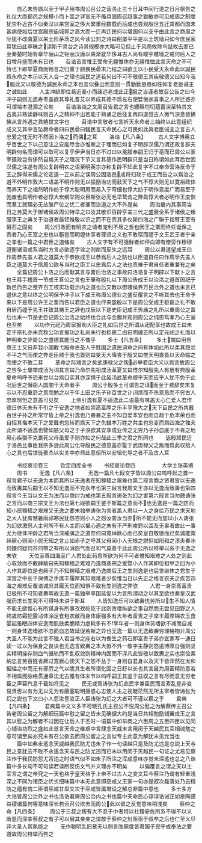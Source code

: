 <!-- { "loadSidebar": true } -->
　　自乙未告庙以至于甲子用书周公召公之营洛止三十日耳中间行道之日月祭告之礼仪大而都邑之规模小而卜筮之详宻无不偹具固周召趋事之勤敏亦可见成周之制度犹崇朴近古不似秦汉以来宫室之侈大繁重经数载而后成也尝观殷世五迁其都而国未甚病使如后世宫殿宗庙城郭之高大而一迁再迁民何以堪国何以支乎由此言之商周之际犹不改虞夏以来土阶茅茨之风今读公刘之诗曰削屡平平是以土筑墙只如今庶民家耳犹曰此草昧之读斯干灵台之诗其规模亦大略可见但止于风雨攸除鸟鼠攸去而已至秦楚时始有章华骊山之钜丽汉唐以来渐就华侈耳古人尚有峻宇雕墙之戒何后人之日增月盛而未有已也
　　召诰首言惟王受命无疆惟休亦无疆惟恤此言天命之不可恃也下即举夏商而畅言之归重于顾畏民碞末乃结之曰欲王以小民受天永命此以諴民爲永命之本示以天人合一之理也諴民之道若何曰不可不敬德王其疾敬德又曰知今我服此又以敬德为諴民永命之本也言似叠出而意则一贯勤勤恳恳如徃如复老臣诫主之诚如此
　　人主冲龄即位易近羣小而疎远老成此正服之当谨者故召公告之曰今冲子嗣则无遗寿耉盖欲其尊礼耆艾以养成其德不爲左右便嬖佞谀喜事之人所迁惑亦可谓端本澄源之论矣
　　召诰洛诰之文周召告君之言也纒緜恺切蕴蓄湥至特其文古奥非熟读静味则古人之精神不出若能于熟诵之后往复再四遂觉古人微气湥息皆拂拂从言外遇之眞絶世文字也
　　召诰中言敬者七言祈天永命者三始终以此意组织成文又其中言坠厥命者四曰民碞曰雠民言天命民心之可畏如此眞老臣诫主之言古人忠爱之忱无时不然因卜洛之而偶之耳
　　洛诰【凡八条】
　　古人文字博奥立乎百世之下以己意注之安能尽合亦惟断之于理而已如复子明辟汉儒乃谓还政复辟夫明辟何名而谓可以取可以复乎伊尹当日亦不过曰以冕服奉嗣王归于亳而已周公以冡宰摄政岂有侈然自爲天子之理况下节又言其基作民明辟只是当日称谓如此耳后世因汉儒之注遂有周公复辟明农之语至明英宗亦称复辟不知此复字不过奉命营洛反命于王之辞得宋儒之论定遂一正从前之误周公因洛邑成将归政于成王而告之以爲治之道不外明作敦大二语盖不明作则无以振励治功而鼔天下之气不惇大则无以寛裕政体而养天下之福然明作妨于惇大聪明用而易入于苛细也惇大妨于明作意度广而易至于弛废也眞明作者必惇大宏纲举则众目斯张必无毛举鸷击之弊眞惇大者必明作王度恢而羣工就理必无丛脞尸位之忧二者兼而治道之大不外是矣
　　周治畿内其事简当日之务莫大于御诸侯故周公特举之曰汝其敬识百辟亨盖三代之盛衰全系于诸侯之叛服享王之典关于治道者最钜惟敬以识之而不在责其多仪斯四海之广聨于指臂王室有磐石之固矣
　　周公归政而有明农之请者宠利不居之哲也因王之畱而终任诞保之责者乃心王室之忠也以秬鬯而明禋休享者尊贤之义也不敢宿而禋于文王武王者宁亲之孝也一篇之中君臣之道偹矣
　　古人文字有不可强觧者如伻向即有僚旁作穆穆迓衡诸语或系当时方言必欲逐字诠之则凿而反失之远耳
　　周公以君道望成王曰作周恭先盖人君之道莫大于恭欲成王以恭爲后人之防也以臣道自任曰作周孚先盖人臣之道莫大于信周公欲与当时之臣工以忠爲后人之法也责难于君自任者重兼有之矣
　　全篇记周公卜洛之后而献其言与畱后治洛之事故曰洛诰复子明辟以下献卜之言也王拜手稽首一节成王答公之言也王肇称殷礼以下周公告成王以治洛之道首因祀于新邑而告之整齐百工核实功载治内之道也后又教以御诸侯养万民治外之道也末言已退休之意以终之公明保予冲子以下成王称周公德业之盛反覆言之不听其去也王命予来以下是周公许王之畱而告以君臣之道也伻来毖殷以下是周公受成王秬鬯之礼不敢自居而禋于先王并致其祷王之辞也戊辰以下是史臣记成王告庙之礼所以重周公之畱后也末一节是史臣记周公治洛之始终也合此与金縢并观则周公之纯忠笃孝乃心王室也至矣
　　以功作元祀乃周家报劝大臣之礼如后世之所谓从祀配享也故成王曰未定于宗礼亦未克敉公功言报功之礼尚未行也秬鬯二卣曰明禋正所以定元祀之礼而以神明奉之非周公之盛德其能当之不愧乎
　　多士【凡五条】
　　多士端曰用告商王士又曰非我小国敢弋殷命古圣人于胜国之遗民词命之间有体如此所以柔其怨忿不平之气而使之奔走臣顺于我也首则曰旻天大降丧于殷又曰惟天明畏皆以天命临之而使之不敢二耳
　　革命之际难言之矣武庚禄父之叛必举君臣大义以爲言故周公之告多士屡举成汤为词其言曰乃命尔先祖成汤革夏又曰惟尔知殷先人有册有典殷革夏命呜呼予恐来世以台爲口实其亦深惧于此哉汤武革命顺乎天而应乎人犹不免于此况后世之僭窃人国闇干天命者乎
　　周公于殷多士可谓告之谆而至于费辞矣末复示以不忍重罸之意而勉之以干年土田之乐子孙百世之计词烦而不杀意恳而不穷古人忠厚恻怛之意盖可见矣
　　上帝引逸有夏不适逸此二语最有味盖天心仁爱人君作德日休天未有不引之于安逸之地者如崇高富厚之乐丰亨豫大之天下臣民之所共戴百世子孙之所常守皆上帝之引逸也乃昬暴之主不知自爱本安也而自趋于危本荣也而自招其侮本天下之爱戴也忽转而爲天下之仇雠本万姓之共主也忽变而爲四海之独夫此所谓不适逸也譬如慈父母之于子湥欲其安享成业传之无穷乃子孙自底于不肖之地厥心疾狠不克畏死父母虽爱子则亦如之何哉此三季之君之所同也
　　毖殷顽民迁于洛邑比事臣我宗多逊此周公化导殷民之德意盖亦鍳于武庚禄父之叛而爲此収拾人心之具也后世徙豪杰以实关中亦师此意但所以安辑化导之者不及古人耳



　　书经衷论卷三
　　钦定四库全书
　　书经衷论卷四　　　　　大学士张英撰
　　周书
　　无逸【凡六条】
　　无逸一篇凡七叚文字皆以周公曰呜呼起之首一叚言君子以无逸为本而其所以无逸者在知稼穑之艰难也第二叚言商之贤君皆以无逸而致夀其后嗣王以不知无逸而不克永年也第三叚言我周文王亦以无逸而致夀也第四叚言今王当以文王为法而以商纣为戒也第五叚言诪张为幻之害第六叚言当勿聴诪张之言而以商三宗文王为法也第七叚欲嗣王鉴于斯篇之意而不也无逸是一篇之防而知小民稼穑之艰难又无逸之要末独举诪张为言者盖人君以一人之身给万民之求天地之大人犹有憾暑雨祁寒民犹怨咨则小人之怨汝詈汝当亦所不能无而加以小人诪张为幻欲激怒人主何所不有人主而以褊心遇之未有不严刑峻罸以滥及无辜者故此一事尤为继体冲龄之君所当深戒弭之之道奈何曰寛绰厥心而已矣皇自敬徳而已矣诚能寛绰厥心则闻小民无知之言止如赤子之呼其父母闻小人无根之説但如阳和之溃夫春冰何嫌何疑何芥何蔕之有所以消怨气而召和气莫善于此此周公所以特举以系于无逸之末欤
　　天位至尊四海至广人君处此茍意所欲为何不可者惟知艰难之人处之则此心収敛而不敢肆故曰先知稼穑之难难乃逸商髙宗之爰暨小人作其即位祖甲之旧为小人作其即位是也厥子乃不知稼穑之艰难乃逸商后王之生则逸是也后世继体之君生于深宫之中长于保傅之手席丰履厚其知艰难者少矣惟当日以先正之格言农夫之疾苦四海之艰难反覆诰诫庶其履天位而知惧不致有生则逸之弊欤
　　人君一身崇髙富贵已极所不可知者夀耳故无逸一篇独举享国延促以为言所谓动之以其至欲也秦皇汉武服药求长生究不可得特未讲于斯耳
　　人皆知逸乐可以致夀忧劳所以生不知人情不能无欲惟心有所谋身有所事孜孜矻矻于此则贪嗜纵欲之事自然而无尝见田野之人终歳防霜犯露沾体涂足食粗衣敝而身体康强多有大年者富贵之子席丰履厚锦衣玉食晏起蚤眠四体安逸而肌肤柔脆精力虚耗多有不享年者一则身体劳嗜欲不减而自减一则身体逸嗜欲不恣而自恣故延促若斯之异也无逸一篇以无逸致夀穷理格物非周公大圣人不能为此言不独人君当书之座右以为飬生之药石即富贵子弟亦宜家写一通日读一过以为保身之良诀也无逸言致夀之本大抵不外一敬字主静则悠逺博厚自强则坚实精明操存则血气循轨而不乱収敛则精神内固而不浮凡此皆敬以致夀之实也崇俭素纳忠言劳百姓省厥过寛厥心使天下之怨不丛于一身则自君身以及天下皆浑然在太和絪緼之中而无有邪厉之气以戕其生者所谓化国之日舒以长也其言最为周密精防意若不相属而脉络贯通章法尤古雅有体末节以呜呼嗣王其鉴于兹収之言有尽而意无穷老臣之声容忾息千载如将见之
　　民无或胥诪张为幻此民字兼臣民而言紊乱是非变易贤否以有为无以无为有蔽塞聪明摇惑心志使人主之视聴茫然无所主宰者皆诪张为幻之説也下文曰小人怨汝詈汝正人臣诪张为幻之大者可不谨以察之乎
　　君奭【凡四条】
　　君奭篇中文义多不可晓孔氏主召公不悦周公慰之为解蔡传主召公告老周公留之为解细玩篇中慰之留之皆未见确据大约是当日共相勉励辅翼成王之言其以慰之为解者不过因在让后人于丕时一语篇中如举商之六臣周之五臣四臣以见同心辅治功烈之盛如此首言天命之维艰中言肆念天威末言用闵于天越民其互相诫勉之意可谓至矣亦究未有召公欲去而周公留之之言似专主此意为解犹未见允当也
　　篇中如弗永逺念天威越我民防尤违朱子作一句读越只是及防尤违是总説上天与民之意犹云不敢不永逺念天与民之防尤违而已末以用闵于天越民一句证之尤易见蔡注作于我民防怨尤背违之时语气似不如朱子所注之浑成意味亦觉未深逺也总之八诰篇中多长句不可句读若读断反伤文气并义理亦不明矣
　　以徧覆言之谓之天以主宰言之谓之帝究之一天也格于皇天格于上帝不过古人之变文耳今蔡注乃谓有轻重浅深之不同为诸臣之优劣细味篇中本无此意即巫咸乂王家一句亦是叙次磊落处乃云精防之蕴有愧二臣谓巫咸甘盘又次于巫咸皆属增设之解总非篇中意也
　　多士多方大诰皆周公治外之书也洛诰君奭周公治内之书也篇中天命民心谆谆诰诫正如臯陶谟益稷诸篇何等意味深长若云召公欲去而周公此以留之反觉意味稍浅矣
　　蔡仲之命【凡四条】
　　周公于三叔之叛有大不忍于中者特以社稷安危所系不得不以义断恩而深幸蔡叔之有子可以展其亲亲之谊故于蔡仲之封亟亟于叔卒之后也仁至义尽非大圣人其孰能之
　　无作聪明乱旧章无以侧言改厥度皆君国子民守成奉法之要道故周公特举而告之
